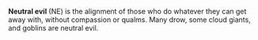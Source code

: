 **Neutral evil** (NE) is the alignment of those who do whatever they can get away with, without compassion or qualms. Many drow, some cloud giants, and goblins are neutral evil.